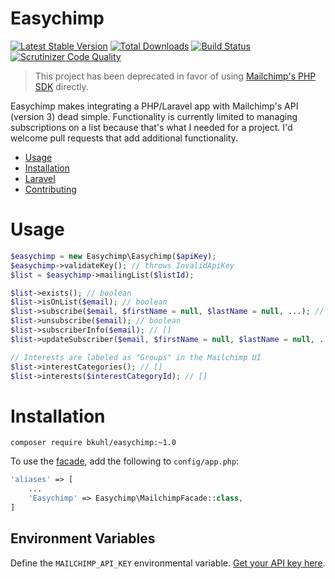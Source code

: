 # Easychimp
[![Latest Stable Version](https://poser.pugx.org/bkuhl/easychimp/v/stable.png)](https://packagist.org/packages/bkuhl/easychimp) [![Total Downloads](https://poser.pugx.org/bkuhl/easychimp/downloads.png)](https://packagist.org/packages/bkuhl/easychimp) [![Build Status](https://travis-ci.org/bkuhl/easychimp.svg?branch=master)](https://travis-ci.org/bkuhl/easychimp) [![Scrutinizer Code Quality](https://scrutinizer-ci.com/g/bkuhl/easychimp/badges/quality-score.png?b=master)](https://scrutinizer-ci.com/g/bkuhl/easychimp/?branch=master)

> This project has been deprecated in favor of using [Mailchimp's PHP SDK](https://github.com/mailchimp/mailchimp-marketing-php) directly.

Easychimp makes integrating a PHP/Laravel app with Mailchimp's API (version 3) dead simple.  Functionality is currently limited to managing subscriptions on a list because that's what I needed for a project.  I'd welcome pull requests that add additional functionality.

* [Usage](#usage)
* [Installation](#installation)
* [Laravel](#laravel)
* [Contributing](https://github.com/bkuhl/easychimp/blob/master/CONTRIBUTING.md)

# Usage

```php
$easychimp = new Easychimp\Easychimp($apiKey);
$easychimp->validateKey(); // throws InvalidApiKey
$list = $easychimp->mailingList($listId);

$list->exists(); // boolean
$list->isOnList($email); // boolean
$list->subscribe($email, $firstName = null, $lastName = null, ...); // boolean
$list->unsubscribe($email); // boolean
$list->subscriberInfo($email); // []
$list->updateSubscriber($email, $firstName = null, $lastName = null, ...); // boolean

// Interests are labeled as "Groups" in the Mailchimp UI
$list->interestCategories(); // []
$list->interests($interestCategoryId); // []
```

# Installation

```
composer require bkuhl/easychimp:~1.0
```

To use the [facade](http://laravel.com/docs/master/facades), add the following to `config/app.php`:

```php
'aliases' => [
    ...
    'Easychimp' => Easychimp\MailchimpFacade::class,
]
```

## Environment Variables

Define the `MAILCHIMP_API_KEY` environmental variable.  [Get your API key here](https://us1.admin.mailchimp.com/account/api-key-popup/).
